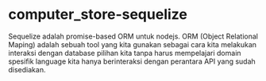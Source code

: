 # computer_store-sequelize
Sequelize adalah promise-based ORM untuk nodejs. ORM (Object Relational Maping) adalah sebuah tool yang kita gunakan sebagai cara kita melakukan interaksi dengan database pilihan kita tanpa harus mempelajari domain spesifik language kita hanya berinteraksi dengan perantara API yang sudah disediakan.
